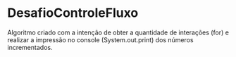 # DesafioControleFluxo
Algoritmo criado com a intenção de obter a quantidade de interações (for) e realizar a impressão no console (System.out.print) dos números incrementados.
